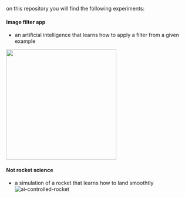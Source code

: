 on this repository you will find the following experiments:

#### Image filter app
- an artificial intelligence that learns how to apply a filter from a given example
<img width='300px' src= 'https://user-images.githubusercontent.com/5791055/59375438-f9afa680-8d02-11e9-9f7a-55dae2ad338a.gif'>

#### Not rocket science
- a simulation of a rocket that learns how to land smoothtly
![ai-controlled-rocket](https://user-images.githubusercontent.com/5791055/59807121-a06be800-92ab-11e9-8cd0-995a19fde43f.gif)
